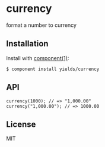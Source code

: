 
# currency

  format a number to currency

## Installation

  Install with [component(1)](http://component.io):

    $ component install yields/currency

## API

    currency(1000); // => "1,000.00"
    currency("1,000.00"); // => 1000.00

## License

  MIT
